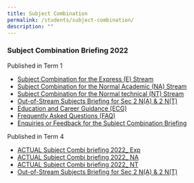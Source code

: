 ```yaml
---
title: Subject Combination
permalink: /students/subject-combination/
description: ""
---
```

### **Subject Combination Briefing 2022**



Published in Term 1

*   [Subject Combination for the Express (E) Stream](https://youtu.be/Nge6mxuao90)
*   [Subject Combination for the Normal Academic (NA) Stream](https://youtu.be/UVbCUrbNWQQ)
*   [Subject Combination for the Normal technical (NT) Stream](https://youtu.be/LveS1TYRJTk)
*   [Out-of-Stream Subjects Briefing for Sec 2 N(A) & 2 N(T)](https://geylangmethodistsec.moe.edu.sg/wp-content/uploads/2022/09/Out-of-Stream-Subjects-Briefing-for-Sec-2-NA-2-NT.pdf)
*   [Education and Career Guidance (ECG)](https://youtu.be/XCQ_0TGKuGc)
*   [Frequently Asked Questions (FAQ)](https://geylangmethodistsec.moe.edu.sg/wp-content/uploads/2022/03/Frequently-Asked-Questions-FAQ.pdf)
*   [Enquiries or Feedback for the Subject Combination Briefing](https://form.gov.sg/621c1f41a71f3d0013eb4247)

Published in Term 4

*   [ACTUAL Subject Combi briefing 2022\_ Exp](https://geylangmethodistsec.moe.edu.sg/wp-content/uploads/2022/08/ACTUAL-Subject-Combi-briefing-2022_-Exp.pdf)
*   [ACTUAL Subject Combi briefing 2022\_ NA](https://geylangmethodistsec.moe.edu.sg/wp-content/uploads/2022/08/ACTUAL-Subject-Combi-briefing-2022_-NA.pdf)
*   [ACTUAL Subject Combi briefing 2022\_ NT](https://geylangmethodistsec.moe.edu.sg/wp-content/uploads/2022/08/ACTUAL-Subject-Combi-briefing-2022_-NT.pdf)
*   [Out-of-Stream Subjects Briefing for Sec 2 N(A) & 2 N(T)](https://geylangmethodistsec.moe.edu.sg/wp-content/uploads/2022/09/Out-of-Stream-Subjects-Briefing-for-Sec-2-NA-2-NT.pdf)